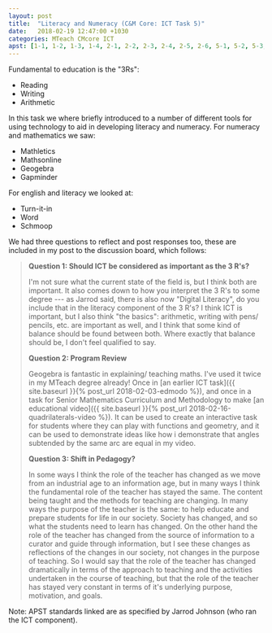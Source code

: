 ```yaml
---
layout: post
title:  "Literacy and Numeracy (C&M Core: ICT Task 5)"
date:   2018-02-19 12:47:00 +1030
categories: MTeach CMcore ICT
apst: [1-1, 1-2, 1-3, 1-4, 2-1, 2-2, 2-3, 2-4, 2-5, 2-6, 5-1, 5-2, 5-3, 5-4, 5-5]
---
```


Fundamental to education is the "3Rs": 
- Reading
- Writing
- Arithmetic

In this task we where briefly introduced to a number of different tools for using technology to aid in developing literacy and numeracy. For numeracy and mathematics we saw:
- Mathletics
- Mathsonline
- Geogebra
- Gapminder

For english and literacy we looked at:
- Turn-it-in
- Word
- Schmoop

We had three questions to reflect and post responses too, these are included in my post to the discussion board, which follows:

<blockquote markdown="1">

**Question 1: Should ICT be considered as important as the 3 R's?**

I'm not sure what the current state of the field is, but I think both are important. It also comes down to how you interpret the 3 R's to some degree --- as Jarrod said, there is also now "Digital Literacy", do you include that in the literacy component of the 3 R's? I think ICT is important, but I also think "the basics": arithmetic, writing with pens/ pencils, etc. are important as well, and I think that some kind of balance should be found between both. Where exactly that balance should be, I don't feel qualified to say.

**Question 2: Program Review**

Geogebra is fantastic in explaining/ teaching maths. I've used it twice in my MTeach degree already! Once in [an earlier ICT task]({{ site.baseurl }}{% post_url 2018-02-03-edmodo %}), and once in a task for Senior Mathematics Curriculum and Methodology to make [an educational video]({{ site.baseurl }}{% post_url 2018-02-16-quadrilaterals-video %}). It can be used to create an interactive task for students where they can play with functions and geometry, and it can be used to demonstrate ideas like how i demonstrate that angles subtended by the same arc are equal in my video.

**Question 3: Shift in Pedagogy?**

In some ways I think the role of the teacher has changed as we move from an industrial age to an information age, but in many ways I think the fundamental role of the teacher has stayed the same. The content being taught and the methods for teaching are changing. In many ways the purpose of the teacher is the same: to help educate and prepare students for life in our society. Society has changed, and so what the students need to learn has changed. On the other hand the role of the teacher has changed from the source of information to a curator and guide through information, but I see these changes as reflections of the changes in our society, not changes in the purpose of teaching. So I would say that the role of the teacher has changed dramatically in terms of the approach to teaching and the activities undertaken in the course of teaching, but that the role of the teacher has stayed very constant in terms of it's underlying purpose, motivation, and goals.

</blockquote>

Note: APST standards linked are as specified by Jarrod Johnson (who ran the ICT component).

